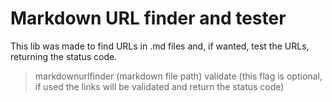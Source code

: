 # Markdown URL finder and tester

This lib was made to find URLs in .md files and, if wanted, test the URLs, returning the status code.

> markdownurlfinder (markdown file path) validate (this flag is optional, if used the links will be validated and return the status code)
